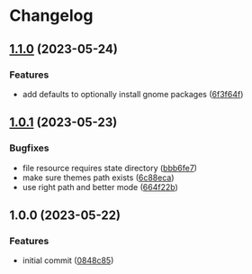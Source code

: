 # Changelog

## [1.1.0](https://github.com/rolehippie/gnome/compare/v1.0.1...v1.1.0) (2023-05-24)


### Features

* add defaults to optionally install gnome packages ([6f3f64f](https://github.com/rolehippie/gnome/commit/6f3f64fda3f94393fa3bf82be64b8453406a48cb))

## [1.0.1](https://github.com/rolehippie/gnome/compare/v1.0.0...v1.0.1) (2023-05-23)


### Bugfixes

* file resource requires state directory ([bbb6fe7](https://github.com/rolehippie/gnome/commit/bbb6fe76a0c2456d055f2b9a27d3e4c8dd955d6e))
* make sure themes path exists ([6c88eca](https://github.com/rolehippie/gnome/commit/6c88eca1bedbb60575be22e8955751a8319f31ad))
* use right path and better mode ([664f22b](https://github.com/rolehippie/gnome/commit/664f22b1535f2d987420eb7c4748a6988065d49f))

## 1.0.0 (2023-05-22)


### Features

* initial commit ([0848c85](https://github.com/rolehippie/gnome/commit/0848c85a6b1ac080f081b40f87886b906a211a86))
